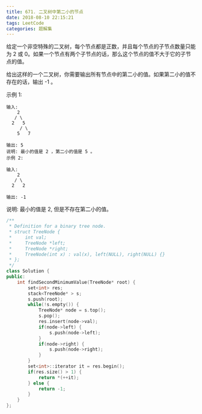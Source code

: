 ```yaml
---
title: 671. 二叉树中第二小的节点
date: 2018-08-10 22:15:21
tags: LeetCode
categories: 题解集
---
```



给定一个非空特殊的二叉树，每个节点都是正数，并且每个节点的子节点数量只能为 2 或 0。如果一个节点有两个子节点的话，那么这个节点的值不大于它的子节点的值。 

给出这样的一个二叉树，你需要输出所有节点中的第二小的值。如果第二小的值不存在的话，输出 -1 。

示例 1:
```
输入: 
    2
   / \
  2   5
     / \
    5   7

输出: 5
说明: 最小的值是 2 ，第二小的值是 5 。
示例 2:

输入: 
    2
   / \
  2   2

输出: -1
```
说明: 最小的值是 2, 但是不存在第二小的值。
```cpp
/**
 * Definition for a binary tree node.
 * struct TreeNode {
 *     int val;
 *     TreeNode *left;
 *     TreeNode *right;
 *     TreeNode(int x) : val(x), left(NULL), right(NULL) {}
 * };
 */
class Solution {
public:
    int findSecondMinimumValue(TreeNode* root) {
        set<int> res;
        stack<TreeNode* > s;
        s.push(root);
        while(!s.empty()) {
            TreeNode* node = s.top();
            s.pop();
            res.insert(node->val);
            if(node->left) {
                s.push(node->left);
            }
            if(node->right) {
                s.push(node->right);
            }
        }
        set<int>::iterator it = res.begin();
        if(res.size() > 1) {
            return *(++it);
        } else {
            return -1;
        }
    }
};
```